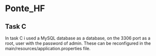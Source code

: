 # Ponte_HF

## Task C

In task C i used a MySQL database as a database, on the 3306 port as a root, user with the password of admin. These can be reconfigured in the main/resources/application.properties file.
